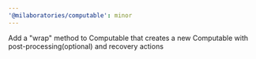 ```yaml
---
'@milaboratories/computable': minor
---
```


Add a "wrap" method to Computable that creates a new Computable with post-processing(optional) and recovery actions

